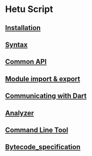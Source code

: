 # Hetu Script

## [Installation](installation/index.md)

## [Syntax](syntax/index.md)

## [Common API](common_api/index.md)

## [Module import & export](module/index.md)

## [Communicating with Dart](installation/index.md)

## [Analyzer](installation/index.md)

## [Command Line Tool](installation/index.md)

## [Bytecode_specification](installation/index.md)
